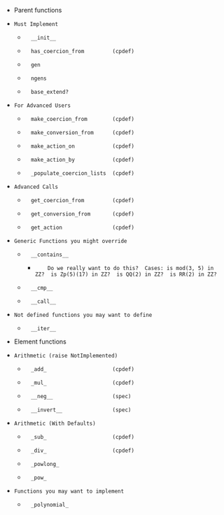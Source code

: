 
 *   Parent functions
   *     Must Implement
     *       __init__
     *       has_coercion_from         (cpdef)
     *       gen
     *       ngens
     *       base_extend?
   *     For Advanced Users
     *       make_coercion_from        (cpdef)
     *       make_conversion_from      (cpdef)
     *       make_action_on            (cpdef)
     *       make_action_by            (cpdef)
     *       _populate_coercion_lists  (cpdef)
   *     Advanced Calls
     *       get_coercion_from         (cpdef)
     *       get_conversion_from       (cpdef)
     *       get_action                (cpdef)
   *     Generic Functions you might override
     *       __contains__
       *         Do we really want to do this?  Cases: is mod(3, 5) in ZZ?  is Zp(5)(17) in ZZ?  is QQ(2) in ZZ?  is RR(2) in ZZ?
     *       __cmp__
     *       __call__
   *     Not defined functions you may want to define
     *       __iter__
 *   Element functions
   *     Arithmetic (raise NotImplemented)
     *       _add_                     (cpdef)
     *       _mul_                     (cpdef)
     *       __neg__                   (spec)
     *       __invert__                (spec)
   *     Arithmetic (With Defaults)
     *       _sub_                     (cpdef)
     *       _div_                     (cpdef)
     *       _powlong_
     *       _pow_
   *     Functions you may want to implement
     *       _polynomial_
